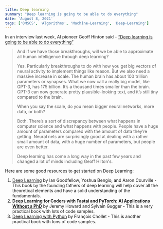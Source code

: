 ```yaml
---
title: Deep learning
summary: "Deep learning is going to be able to do everything"
date: 'August 8, 2021'
tags: ['OMSCS', 'Algorithms', 'Machine-Learning', 'Deep-Learning']
---
```


In an interview last week, AI pioneer Geoff Hinton said -
[“Deep learning is going to be able to do everything”](https://www.technologyreview.com/2020/11/03/1011616/ai-godfather-geoffrey-hinton-deep-learning-will-do-everything/)

> And if we have those breakthroughs, will we be able to approximate all human intelligence through deep learning?
>
> Yes. Particularly breakthroughs to do with how you get big vectors of neural activity to implement things like reason. But we also need a massive increase in scale. The human brain has about 100 trillion parameters or synapses. What we now call a really big model, like GPT-3, has 175 billion. It’s a thousand times smaller than the brain. GPT-3 can now generate pretty plausible-looking text, and it’s still tiny compared to the brain.
>
> When you say the scale, do you mean bigger neural networks, more data, or both?
>
> Both. There’s a sort of discrepancy between what happens in computer science and what happens with people. People have a huge amount of parameters compared with the amount of data they’re getting. Neural nets are surprisingly good at dealing with a rather small amount of data, with a huge number of parameters, but people are even better.
>
> Deep learning has come a long way in the past few years and changed a lot of minds including Geoff Hilton's.

Here are some good resources to get started on Deep Learning:

1. [Deep Learning](https://amzn.to/3nga6Ma) by Ian Goodfellow, Yoshua Bengio, and Aaron Courville - This book by the founding fathers of deep learning will help cover all the theoretical elements and have a solid understanding of the fundamentals.
2. **[Deep Learning for Coders with Fastai and PyTorch: AI Applications Without a PhD](https://amzn.to/36CBdKV)** by Jeremy Howard and Sylvain Gugger - This is a very practical book with lots of code samples.
3. [Deep Learning with Python](https://amzn.to/35t7Qew) by François Chollet - This is another practical book with tons of code samples.
